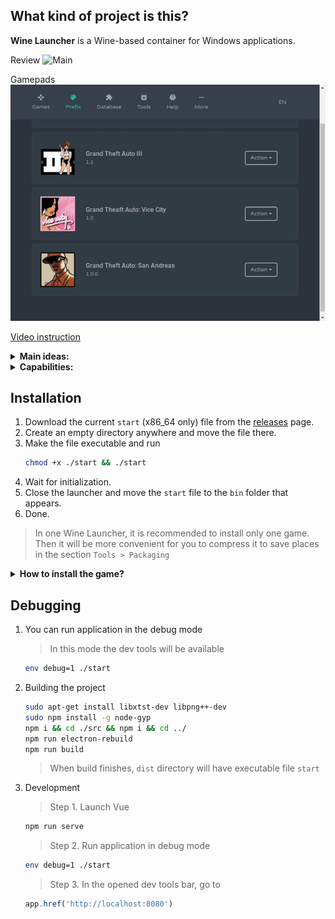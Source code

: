 ## What kind of project is this?

**Wine Launcher** is a Wine-based container for Windows applications.

Review
![Main](preview.gif)

Gamepads
![Gamepads](gamepads.gif)

[Video instruction](https://www.youtube.com/watch?v=GRlebaAVWn8)  

<details>
<summary><b>Main ideas:</b></summary>
<br>

- System isolation
- System independence (Only Linux systems)
- For each application there is a separate set of Wine and Prefix

<br>
</details>

<details>
<summary><b>Capabilities:</b></summary>
<br>

- Separate **Wine\Prefix**
- Compress **Wine\Data** in **squash** images to save space
- **Wine** Update
- Integration with **DXVK**, **MangoHud**, **VkBasalt**, **VKD3D Proton**
- Support for multiple applications in one port
- Patch generation
- Diagnostics
- Gamepads. Support for multiple layouts by **next_mapping** key.

<br>
</details>

## Installation

1. Download the current `start` (x86_64 only) file from the [releases](https://github.com/hitman249/wine-launcher/releases) page.
2. Create an empty directory anywhere and move the file there.
3. Make the file executable and run
   ```bash
   chmod +x ./start && ./start
   ```
4. Wait for initialization.
5. Close the launcher and move the `start` file to the `bin` folder that appears.
6. Done.

> In one Wine Launcher, it is recommended to install only one game. 
Then it will be more convenient for you to compress it to save
> places in the section `Tools > Packaging`

<details>
<summary><b>How to install the game?</b></summary>
<br>

1. Before installing the game, you need to create a new patch.
2. Give the patch a meaningful name as this word will be called the folder in which the patch is stored.
3. After installing the game, do not forget to save the patch. This will come in handy for you to upgrade **Wine** in the future to recreate the prefix.
4. If you need to install something else, repeat steps 1-3.

> The game must **be sure** installed in the `C:\Games` folder! If another folder is required, it must be reassigned to
> prefix settings, and then recreate it.

<br>
</details>


## Debugging

1. You can run application in the debug mode
    > In this mode the dev tools will be available

   ```bash
   env debug=1 ./start
   ``` 

2. Building the project

   ```bash 
   sudo apt-get install libxtst-dev libpng++-dev
   sudo npm install -g node-gyp
   npm i && cd ./src && npm i && cd ../
   npm run electron-rebuild
   npm run build
   ```  
   > When build finishes, `dist` directory will have executable file `start`

3. Development

   > Step 1. Launch Vue

   ```bash
   npm run serve
   ```  

   > Step 2. Run application in debug mode

   ```bash
   env debug=1 ./start
   ```

   > Step 3. In the opened dev tools bar, go to

   ```js
   app.href('http://localhost:8080')
   ```
